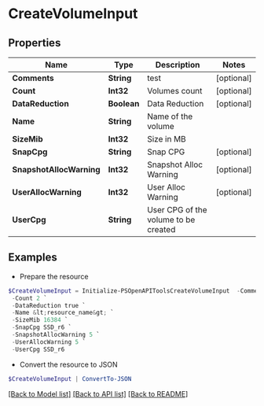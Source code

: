 # CreateVolumeInput
## Properties

Name | Type | Description | Notes
------------ | ------------- | ------------- | -------------
**Comments** | **String** | test | [optional] 
**Count** | **Int32** | Volumes count | [optional] 
**DataReduction** | **Boolean** | Data Reduction | [optional] 
**Name** | **String** | Name of the volume | 
**SizeMib** | **Int32** | Size in MB | 
**SnapCpg** | **String** | Snap CPG | [optional] 
**SnapshotAllocWarning** | **Int32** | Snapshot Alloc Warning | [optional] 
**UserAllocWarning** | **Int32** | User Alloc Warning | [optional] 
**UserCpg** | **String** | User CPG of the volume to be created | 

## Examples

- Prepare the resource
```powershell
$CreateVolumeInput = Initialize-PSOpenAPIToolsCreateVolumeInput  -Comments test `
 -Count 2 `
 -DataReduction true `
 -Name &lt;resource_name&gt; `
 -SizeMib 16384 `
 -SnapCpg SSD_r6 `
 -SnapshotAllocWarning 5 `
 -UserAllocWarning 5 `
 -UserCpg SSD_r6
```

- Convert the resource to JSON
```powershell
$CreateVolumeInput | ConvertTo-JSON
```

[[Back to Model list]](../README.md#documentation-for-models) [[Back to API list]](../README.md#documentation-for-api-endpoints) [[Back to README]](../README.md)

